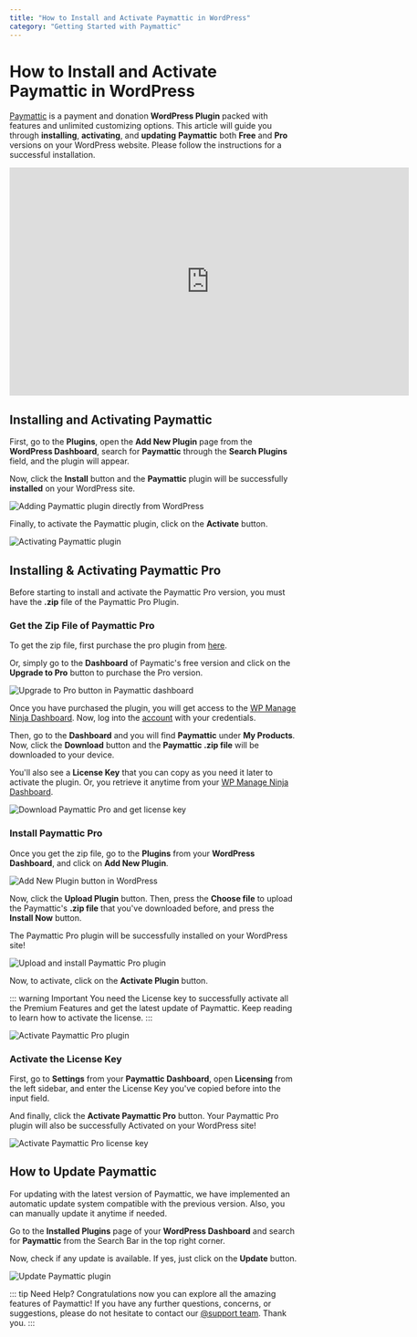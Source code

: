 ```yaml
---
title: "How to Install and Activate Paymattic in WordPress"
category: "Getting Started with Paymattic"
---
```


# How to Install and Activate Paymattic in WordPress

[Paymattic](https://paymattic.com/) is a payment and donation **WordPress Plugin** packed with features and unlimited customizing options. This article will guide you through **installing**, **activating**, and **updating** **Paymattic** both **Free** and **Pro** versions on your WordPress website. Please follow the instructions for a successful installation.

<iframe width="700" height="400" src="https://www.youtube.com/embed/YlRDCpov8wY?list=PLXpD0vT4thWH80g5e9wYnoBMgEqUXbr53" frameborder="0" allow="accelerometer; autoplay; clipboard-write; encrypted-media; gyroscope; picture-in-picture" allowfullscreen></iframe>

## Installing and Activating Paymattic 

First, go to the **Plugins**, open the **Add New Plugin** page from the **WordPress Dashboard**, search for **Paymattic** through the **Search Plugins** field, and the plugin will appear.

Now, click the **Install** button and the **Paymattic** plugin will be successfully **installed** on your WordPress site.

![Adding Paymattic plugin directly from WordPress](/images/getting-started-with-paymattic/how-to-install-and-activate-paymattic-in-wordpress/Adding-Paymattic-plugin-directly-from-WordPress-scaled.webp)

Finally, to activate the Paymattic plugin, click on the **Activate** button.

![Activating Paymattic plugin](/images/getting-started-with-paymattic/how-to-install-and-activate-paymattic-in-wordpress/Activate-button-scaled.webp)

## Installing & Activating Paymattic Pro 

Before starting to install and activate the Paymattic Pro version, you must have the **.zip** file of the Paymattic Pro Plugin.

### Get the Zip File of Paymattic Pro 

To get the zip file, first purchase the pro plugin from [here](https://paymattic.com/pricing/).

Or, simply go to the **Dashboard** of Paymatic's free version and click on the **Upgrade to Pro** button to purchase the Pro version.

![Upgrade to Pro button in Paymattic dashboard](/images/getting-started-with-paymattic/how-to-install-and-activate-paymattic-in-wordpress/Upgrade-to-Pro-button-scaled.webp)

Once you have purchased the plugin, you will get access to the [WP Manage Ninja Dashboard](https://wpmanageninja.com/). Now, log into the [account](https://wpmanageninja.com/account/dashboard/) with your credentials.

Then, go to the **Dashboard** and you will find **Paymattic** under **My Products**.
Now, click the **Download** button and the **Paymattic .zip file** will be downloaded to your device.

You'll also see a **License Key** that you can copy as you need it later to activate the plugin.
Or, you retrieve it anytime from your [WP Manage Ninja Dashboard](https://wpmanageninja.com/).

![Download Paymattic Pro and get license key](/images/getting-started-with-paymattic/how-to-install-and-activate-paymattic-in-wordpress/Get-the-Zip-file-and-license-key.webp)

### Install Paymattic Pro

Once you get the zip file, go to the **Plugins** from your **WordPress Dashboard**, and click on **Add New Plugin**.

![Add New Plugin button in WordPress](/images/getting-started-with-paymattic/how-to-install-and-activate-paymattic-in-wordpress/Add-New-Plugin-button-from-Plugins-page-scaled.webp)

Now, click the **Upload Plugin** button. Then, press the **Choose file** to upload the Paymattic's **.zip file** that you've downloaded before, and press the **Install Now** button.

The Paymattic Pro plugin will be successfully installed on your WordPress site!

![Upload and install Paymattic Pro plugin](/images/getting-started-with-paymattic/how-to-install-and-activate-paymattic-in-wordpress/Upload-plugin-choose-file-install-now-scaled.webp)

Now, to activate, click on the **Activate Plugin** button.

::: warning Important
You need the License key to successfully activate all the Premium Features and get the latest update of Paymattic. Keep reading to learn how to activate the license.
:::

![Activate Paymattic Pro plugin](/images/getting-started-with-paymattic/how-to-install-and-activate-paymattic-in-wordpress/Activate-Plugin-button.webp)

### Activate the License Key

First, go to **Settings** from your **Paymattic Dashboard**, open **Licensing** from the left sidebar, and enter the License Key you've copied before into the input field.

And finally, click the **Activate Paymattic Pro** button. Your Paymattic Pro plugin will also be successfully Activated on your WordPress site!

![Activate Paymattic Pro license key](/images/getting-started-with-paymattic/how-to-install-and-activate-paymattic-in-wordpress/Activate-License-Key-scaled.webp)

## How to Update Paymattic

For updating with the latest version of Paymattic, we have implemented an automatic update system compatible with the previous version. Also, you can manually update it anytime if needed.

Go to the **Installed Plugins** page of your **WordPress Dashboard** and search for **Paymattic** from the Search Bar in the top right corner.

Now, check if any update is available. If yes, just click on the **Update** button.

![Update Paymattic plugin](/images/getting-started-with-paymattic/how-to-install-and-activate-paymattic-in-wordpress/Update-option-of-Paymattic-scaled.webp)

::: tip Need Help?
Congratulations now you can explore all the amazing features of Paymattic!
If you have any further questions, concerns, or suggestions, please do not hesitate to contact our [@support team](https://wpmanageninja.com/support-tickets/). Thank you.
:::